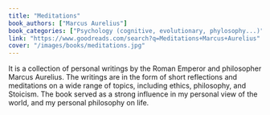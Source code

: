 ```yaml
---
title: "Meditations"
book_authors: ["Marcus Aurelius"]
book_categories: ["Psychology (cognitive, evolutionary, phylosophy...)"]
link: "https://www.goodreads.com/search?q=Meditations+Marcus+Aurelius"
cover: "/images/books/meditations.jpg"
---
```


 It is a collection of personal writings by the Roman Emperor and philosopher Marcus Aurelius. The writings are in the form of short reflections and meditations on a wide range of topics, including ethics, philosophy, and Stoicism. The book served as a strong influence in my personal view of the world, and my personal philosophy on life.